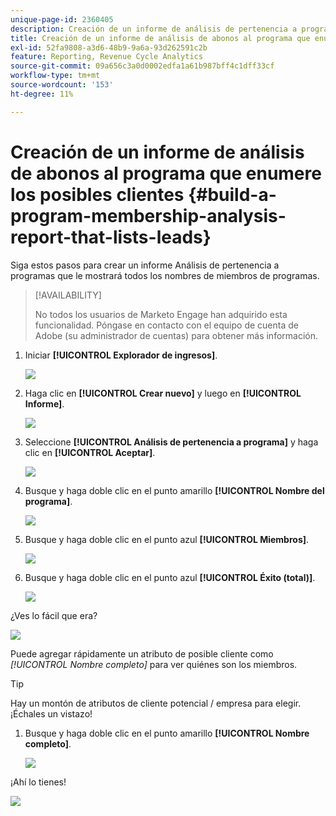 ```yaml
---
unique-page-id: 2360405
description: Creación de un informe de análisis de pertenencia a programas que enumere los posibles clientes - Documentos de Marketo - Documentación del producto
title: Creación de un informe de análisis de abonos al programa que enumere los posibles clientes
exl-id: 52fa9808-a3d6-48b9-9a6a-93d262591c2b
feature: Reporting, Revenue Cycle Analytics
source-git-commit: 09a656c3a0d0002edfa1a61b987bff4c1dff33cf
workflow-type: tm+mt
source-wordcount: '153'
ht-degree: 11%

---
```


# Creación de un informe de análisis de abonos al programa que enumere los posibles clientes {#build-a-program-membership-analysis-report-that-lists-leads}

Siga estos pasos para crear un informe Análisis de pertenencia a programas que le mostrará todos los nombres de miembros de programas.

>[!AVAILABILITY]
>
>No todos los usuarios de Marketo Engage han adquirido esta funcionalidad. Póngase en contacto con el equipo de cuenta de Adobe (su administrador de cuentas) para obtener más información.

1. Iniciar **[!UICONTROL Explorador de ingresos]**.

   ![](assets/one.png)

1. Haga clic en **[!UICONTROL Crear nuevo]** y luego en **[!UICONTROL Informe]**.

   ![](assets/two.png)

1. Seleccione **[!UICONTROL Análisis de pertenencia a programa]** y haga clic en **[!UICONTROL Aceptar]**.

   ![](assets/three.png)

1. Busque y haga doble clic en el punto amarillo **[!UICONTROL Nombre del programa]**.

   ![](assets/four.png)

1. Busque y haga doble clic en el punto azul **[!UICONTROL Miembros]**.

   ![](assets/five.png)

1. Busque y haga doble clic en el punto azul **[!UICONTROL Éxito (total)]**.

   ![](assets/six.png)

¿Ves lo fácil que era?

![](assets/seven.png)

Puede agregar rápidamente un atributo de posible cliente como _[!UICONTROL Nombre completo]_ para ver quiénes son los miembros.

>[!TIP]
>
>Hay un montón de atributos de cliente potencial / empresa para elegir. ¡Échales un vistazo!

1. Busque y haga doble clic en el punto amarillo **[!UICONTROL Nombre completo]**.

   ![](assets/eight.png)

¡Ahí lo tienes!

![](assets/nine.png)
